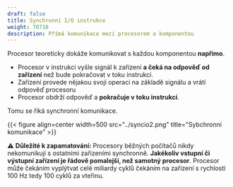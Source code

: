 ```yaml
---
draft: false
title: Synchronní I/O instrukce
weight: 70710
description: Přímá komunikace mezi procesorem a komponentou
---
```


Procesor teoreticky dokáže komunikovat s každou komponentou **napřímo**. 

- Procesor v instrukci vyšle signál k zařízení **a čeká na odpověď od zařízení** než bude pokračovat v toku instrukcí.
- Zařízení provede nějakou svoji operaci na základě signálu a vrátí odpověď procesoru
- Procesor obdrží odpověď a **pokračuje v toku instrukcí**.

Tomu se říká synchronní komunikace.

{{< figure align=center width=500 src="../syncio2.png" title="Sybchronní komunikace" >}}

<div class="note-blue">

⚠️ **Důležité k zapamatování:** Procesory běžných počítačů nikdy nekomunikují s ostatními zařízeními synchronně. **Jakékoliv vstupní či výstupní zařízení je řádově pomalejší, než samotný procesor**. Procesor může čekáním vyplýtvat celé miliardy cyklů čekáním na zařízení s rychlostí 100 Hz tedy 100 cyklů za vteřinu.

</div>
